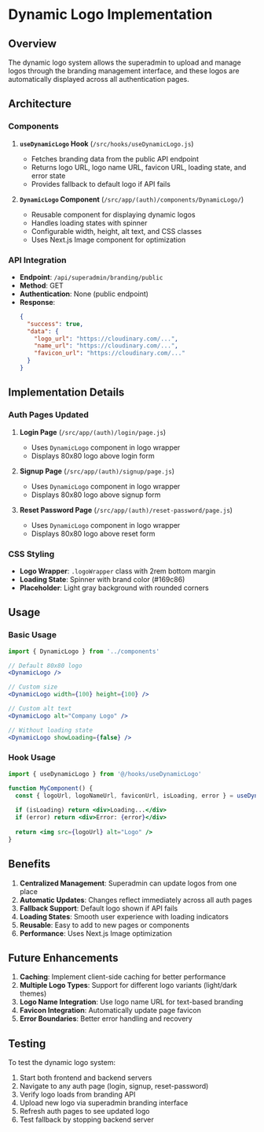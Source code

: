 # Dynamic Logo Implementation

## Overview

The dynamic logo system allows the superadmin to upload and manage logos through the branding management interface, and these logos are automatically displayed across all authentication pages.

## Architecture

### Components

1. **`useDynamicLogo` Hook** (`/src/hooks/useDynamicLogo.js`)
   - Fetches branding data from the public API endpoint
   - Returns logo URL, logo name URL, favicon URL, loading state, and error state
   - Provides fallback to default logo if API fails

2. **`DynamicLogo` Component** (`/src/app/(auth)/components/DynamicLogo/`)
   - Reusable component for displaying dynamic logos
   - Handles loading states with spinner
   - Configurable width, height, alt text, and CSS classes
   - Uses Next.js Image component for optimization

### API Integration

- **Endpoint**: `/api/superadmin/branding/public`
- **Method**: GET
- **Authentication**: None (public endpoint)
- **Response**: 
  ```json
  {
    "success": true,
    "data": {
      "logo_url": "https://cloudinary.com/...",
      "name_url": "https://cloudinary.com/...",
      "favicon_url": "https://cloudinary.com/..."
    }
  }
  ```

## Implementation Details

### Auth Pages Updated

1. **Login Page** (`/src/app/(auth)/login/page.js`)
   - Uses `DynamicLogo` component in logo wrapper
   - Displays 80x80 logo above login form

2. **Signup Page** (`/src/app/(auth)/signup/page.js`)
   - Uses `DynamicLogo` component in logo wrapper
   - Displays 80x80 logo above signup form

3. **Reset Password Page** (`/src/app/(auth)/reset-password/page.js`)
   - Uses `DynamicLogo` component in logo wrapper
   - Displays 80x80 logo above reset form

### CSS Styling

- **Logo Wrapper**: `.logoWrapper` class with 2rem bottom margin
- **Loading State**: Spinner with brand color (#169c86)
- **Placeholder**: Light gray background with rounded corners

## Usage

### Basic Usage

```jsx
import { DynamicLogo } from '../components'

// Default 80x80 logo
<DynamicLogo />

// Custom size
<DynamicLogo width={100} height={100} />

// Custom alt text
<DynamicLogo alt="Company Logo" />

// Without loading state
<DynamicLogo showLoading={false} />
```

### Hook Usage

```jsx
import { useDynamicLogo } from '@/hooks/useDynamicLogo'

function MyComponent() {
  const { logoUrl, logoNameUrl, faviconUrl, isLoading, error } = useDynamicLogo()
  
  if (isLoading) return <div>Loading...</div>
  if (error) return <div>Error: {error}</div>
  
  return <img src={logoUrl} alt="Logo" />
}
```

## Benefits

1. **Centralized Management**: Superadmin can update logos from one place
2. **Automatic Updates**: Changes reflect immediately across all auth pages
3. **Fallback Support**: Default logo shown if API fails
4. **Loading States**: Smooth user experience with loading indicators
5. **Reusable**: Easy to add to new pages or components
6. **Performance**: Uses Next.js Image optimization

## Future Enhancements

1. **Caching**: Implement client-side caching for better performance
2. **Multiple Logo Types**: Support for different logo variants (light/dark themes)
3. **Logo Name Integration**: Use logo name URL for text-based branding
4. **Favicon Integration**: Automatically update page favicon
5. **Error Boundaries**: Better error handling and recovery

## Testing

To test the dynamic logo system:

1. Start both frontend and backend servers
2. Navigate to any auth page (login, signup, reset-password)
3. Verify logo loads from branding API
4. Upload new logo via superadmin branding interface
5. Refresh auth pages to see updated logo
6. Test fallback by stopping backend server
